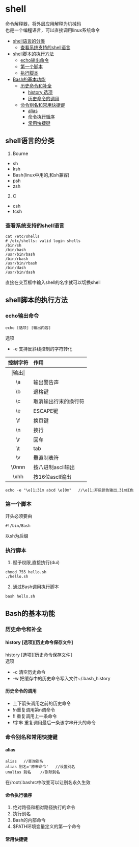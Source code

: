 # shell
命令解释器，将外层应用解释为机械码  
也是一个编程语言，可以直接调用linux系统命令

<!-- vim-markdown-toc Marked -->

* [shell语言的分类](#shell语言的分类)
    * [查看系统支持的shell语言](#查看系统支持的shell语言)
* [shell脚本的执行方法](#shell脚本的执行方法)
    * [echo输出命令](#echo输出命令)
    * [第一个脚本](#第一个脚本)
    * [执行脚本](#执行脚本)
* [Bash的基本功能](#bash的基本功能)
    * [历史命令和补全](#历史命令和补全)
        * [history 选项](#history-选项)
        * [历史命令的调用](#历史命令的调用)
    * [命令别名和常用快捷键](#命令别名和常用快捷键)
        * [alias](#alias)
        * [命令执行循序](#命令执行循序)
        * [常用快捷键](#常用快捷键)

<!-- vim-markdown-toc -->

## shell语言的分类
1. Bourne
- sh
- ksh  
- Bash(linux中用的,和sh兼容)
- psh
- zsh
2. C
- csh
- tcsh

### 查看系统支持的shell语言
```
cat /etc/shells
# /etc/shells: valid login shells
/bin/sh
/bin/bash
/usr/bin/bash
/bin/rbash
/usr/bin/rbash
/bin/dash
/usr/bin/dash
```
直接在交互框中输入shell的名字就可以切换shell 

## shell脚本的执行方法
### echo输出命令
```
echo [选项] [输出内容]
```
选项
- -e    支持反斜线控制的字符转化

|控制字符|作用|
|:---:|:----|
|\\|输出\\|
|\a|输出警告声|
|\b|退格键|
|\c|取消输出行末的换行符|
|\e|ESCAPE键|
|\f|换页键|
|\n|换行|
|\r|回车|
|\t|tab|
|\v|垂直制表符|
|\0nnn|按八进制ascll输出|
|\xhh|按16位ascll输出|

```
echo -e "\e[1;31m abcd \e[0m"   //\e[1;开启颜色输出,31m红色
```

### 第一个脚本
开头必须要由
```
#!/bin/Bash
```
以sh为后缀

### 执行脚本
1. 赋予权限,直接执行(dui)
```
chmod 755 hello.sh
./hello.sh
```
2. 通过Bash调用执行脚本
```
bash hello.sh
```
## Bash的基本功能
### 历史命令和补全
#### history [选项][历史命令保存文件]
history [选项][历史命令保存文件]  
选项  
- -c 清空历史命令  
- -w 把缓存中的历史命令写入文件~/.bash_history

#### 历史命令的调用
- 上下箭头调用之前的历史命令
- !n重复调用第n调命令
- !! 重复调用上一条命令
- !字串 重复调用最后一条该字串开头的命令

### 命令别名和常用快捷键
#### alias
```
alias   //查询别名
alias 别名='原来命令'   //设置别名
unalias 别名    //删除别名
```
在/root/.bashrc中改变可以让别名永久生效
#### 命令执行循序
1. 绝对路径和相对路径执行的命令
2. 执行别名
3. Bash的内部命令
4. $PATH环境变量定义的第一个命令

#### 常用快捷键

